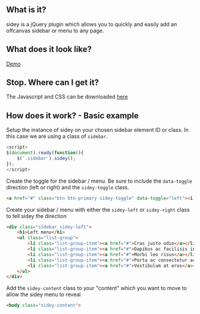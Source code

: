## What is it?

sidey is a jQuery plugin which allows you to quickly and easily add an offcanvas sidebar or menu to any page.

## What does it look like?

[Demo](http://mrvautin.github.io/sidey.html)

## Stop. Where can I get it?

The Javascript and CSS can be downloaded [here](https://github.com/mrvautin/sidey/archive/master.zip)

## How does it work? - Basic example

Setup the instance of sidey on your chosen sidebar element ID or class. In this case we are using a class of `sidebar`.

``` javascript
<script>
$(document).ready(function(){
    $('.sidebar').sidey();
});
</script>
```

Create the toggle for the sidebar / menu. Be sure to include the `data-toggle` direction (left or right) and the `sidey-toggle` class.

``` html
<a href="#" class="btn btn-primary sidey-toggle" data-toggle="left"><i class="fa fa-bars" aria-hidden="true"></i></a>
```

Create your sidebar / menu with either the `sidey-left` or `sidey-right` class to tell sidey the direction

``` html
<div class="sidebar sidey-left">
    <h1>Left menu</h1>
    <ul class="list-group">
        <li class="list-group-item"><a href="#">Cras justo odio</a></li>
        <li class="list-group-item"><a href="#">Dapibus ac facilisis in</a></li>
        <li class="list-group-item"><a href="#">Morbi leo risus</a></li>
        <li class="list-group-item"><a href="#">Porta ac consectetur ac</a></li>
        <li class="list-group-item"><a href="#">Vestibulum at eros</a></li>
    </ul>
</div>
```

Add the `sidey-content` class to your "content" which you want to move to allow the sidey menu to reveal

``` html
<body class="sidey-content">